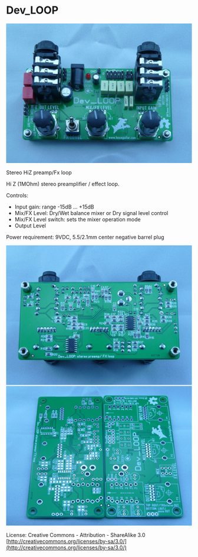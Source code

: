 Dev_LOOP
========

![alt text][pic1]

Stereo HiZ preamp/Fx loop

Hi Z (1MOhm) stereo preamplifier / effect loop.

Controls:

  * Input gain: range -15dB ... +15dB
  * Mix/FX Level: Dry/Wet balance mixer or Dry signal level control
  * Mix/FX Level switch: sets the mixer operation mode
  * Output Level

Power requirement: 9VDC, 5.5/2.1mm center negative barrel plug

![alt text][pic2]
![alt text][pic3]

License:
Creative Commons - Attribution - ShareAlike 3.0 
[http://creativecommons.org/licenses/by-sa/3.0/](http://creativecommons.org/licenses/by-sa/3.0/)

[pic1]: Pics/Dev_LOOP1.jpg "Dev_LOOP"
[pic2]: Pics/Dev_LOOP2.jpg "Dev_LOOP"
[pic3]: Pics/Dev_LOOP_PCB.jpg "Dev_LOOP"